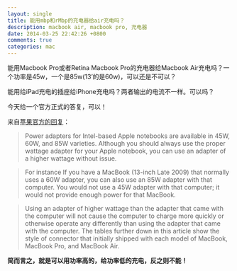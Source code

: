 ```yaml
---
layout: single
title: 能用mbp和rMbp的充电器给air充电吗？
description: macbook air, macbook pro, 充电器
date: 2014-03-25 22:42:26 +0800
comments: true
categories: mac
---
```


能用Macbook Pro或者Retina Macbook Pro的充电器给Macbook Air充电吗？一个功率是45w，一个是85w(13’的是60w)，可以还是不可以？

能用给iPad充电的插座给iPhone充电吗？两者输出的电流不一样。可以吗？

今天给一个官方正式的答复，可以！

来自[苹果官方的回复](http://support.apple.com/kb/HT2346?viewlocale=en_US&locale=en_US)：

>Power adapters for Intel-based Apple notebooks are available in 45W, 60W, and 85W varieties. Although you should always use the proper wattage adapter for your Apple notebook, you can use an adapter of a higher wattage without issue.

>For instance If you have a MacBook (13-inch Late 2009) that normally uses a 60W adapter, you can also use an 85W adapter with that computer. You would not use a 45W adapter with that computer; it would not provide enough power for that MacBook. 

>Using an adapter of higher wattage than the adapter that came with the computer will not cause the computer to charge more quickly or otherwise operate any differently than using the adapter that came with the computer. The tables further down in this article show the style of connector that initially shipped with each model of MacBook, MacBook Pro, and MacBook Air. 

**简而言之，就是可以用功率高的，给功率低的充电，反之则不能！**
